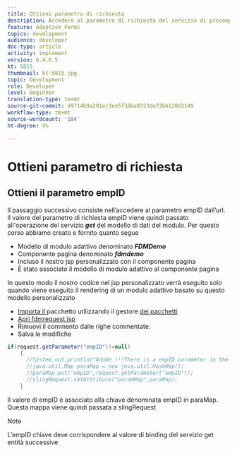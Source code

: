 ```yaml
---
title: Ottieni parametro di richiesta
description: Accedere al parametro di richiesta del servizio di precompilazione di un modello di dati modulo
feature: Adaptive Forms
topics: development
audience: developer
doc-type: article
activity: implement
version: 6.4,6.5
kt: 5815
thumbnail: kt-5815.jpg
topic: Development
role: Developer
level: Beginner
translation-type: tm+mt
source-git-commit: d9714b9a291ec3ee5f3dba9723de72bb120d2149
workflow-type: tm+mt
source-wordcount: '184'
ht-degree: 4%

---
```


# Ottieni parametro di richiesta

## Ottieni il parametro empID

Il passaggio successivo consiste nell’accedere al parametro empID dall’url. Il valore del parametro di richiesta empID viene quindi passato all&#39;operazione del servizio **_get_** del modello di dati del modulo.
Per questo corso abbiamo creato e fornito quanto segue

* Modello di modulo adattivo denominato **_FDMDemo_**
* Componente pagina denominato **_fdmdemo_**
* Incluso il nostro jsp personalizzato con il componente pagina
* È stato associato il modello di modulo adattivo al componente pagina

In questo modo il nostro codice nel jsp personalizzato verrà eseguito solo quando viene eseguito il rendering di un modulo adattivo basato su questo modello personalizzato

* [Importa il ](assets/template-page-component.zip) pacchetto utilizzando il gestore  [dei pacchetti](http://localhost:4502/crx/packmgr/index.jsp)
* [Apri fdmrequest.jsp](http://localhost:4502/crx/de/index.jsp#/apps/fdmdemo/component/page/fdmdemo/fdmrequest.jsp)
* Rimuovi il commento dalle righe commentate.
* Salva le modifiche

```java
if(request.getParameter("empID")!=null)
    {
      //System.out.println("Adobe !!!There is a empID parameter in the request "+request.getParameter("empID"));
      //java.util.Map paraMap = new java.util.HashMap();
      //paraMap.put("empID",request.getParameter("empID"));
      //slingRequest.setAttribute("paramMap",paraMap);
    }
```

Il valore di empID è associato alla chiave denominata empID in paraMap. Questa mappa viene quindi passata a slingRequest

>[!NOTE]
>
>L&#39;empID chiave deve corrispondere al valore di binding del servizio get entità successive
